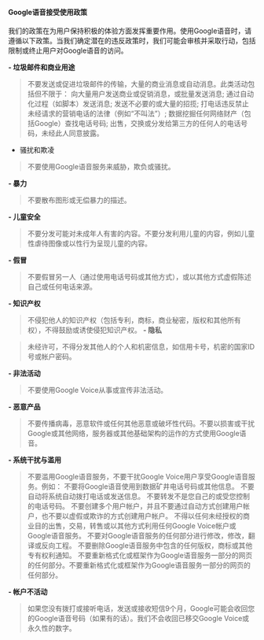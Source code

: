 #### Google语音接受使用政策

我们的政策在为用户保持积极的体验方面发挥重要作用。使用Google语音时，请遵循以下政策。当我们确定潜在的违反政策时，我们可能会审核并采取行动，包括限制或终止用户对Google语音的访问。

**- 垃圾邮件和商业用途**

> 不要发送或促进垃圾邮件的传输，大量的商业消息或自动消息。此类活动包括但不限于：
向大量用户发送商业或促销消息，或批量发送消息;
通过自动化过程（如脚本）发送消息;
发送不必要的或大量的招揽;
打电话违反禁止未经请求的营销电话的法律（例如“不叫法”）;
数据挖掘任何网络财产（包括Google）查找电话号码;
出售，交换或分发给第三方的任何人的电话号码，未经此人同意披露。

- 骚扰和欺凌

> 不要使用Google语音服务来威胁，欺负或骚扰。

**- 暴力**

> 不要散布图形或无偿暴力的描述。

**- 儿童安全**

> 不要分发可能对未成年人有害的内容。不要分发利用儿童的内容，例如儿童性虐待图像或以性行为呈现儿童的内容。

**- 假冒**

> 不要假冒另一人（通过使用电话号码或其他方式），或以其他方式虚假陈述自己或任何电话来源。

**- 知识产权**

> 不侵犯他人的知识产权（包括专利，商标，商业秘密，版权和其他所有权），不得鼓励或诱使侵犯知识产权。
**- 隐私**

> 未经许可，不得分发其他人的个人和机密信息，如信用卡号，机密的国家ID号或帐户密码。

**- 非法活动**

> 不要使用Google Voice从事或宣传非法活动。

**- 恶意产品**

> 不要传播病毒，恶意软件或任何其他恶意或破坏性代码。不要以损害或干扰Google或其他网络，服务器或其他基础架构的运作的方式使用Google语音。

**- 系统干扰与滥用**

> 不要滥用Google语音服务，不要干扰Google Voice用户享受Google语音服务。例如：
不要将Google语音使用到数据矿井电话号码或其他信息。
不要自动将系统自动拨打电话或发送信息。
不要转发不是您自己的或受您控制的电话号码。
不要创建多个用户帐户，并且不要通过自动方式创建用户帐户，也不要以虚假或欺诈的方式创建用户帐户。
不得以任何未经授权的商业目的出售，交易，转售或以其他方式利用任何Google Voice帐户或Google语音服务。
不要对Google语音服务的任何部分进行修改，修改，翻译或反向工程。
不要删除Google语音服务中包含的任何版权，商标或其他专有权利通知。
不要重新格式化或框架作为Google语音服务一部分的网页的任何部分。不要重新格式化或框架作为Google语音服务一部分的网页的任何部分。

**- 帐户不活动**

> 如果您没有拨打或接听电话，发送或接收短信9个月，Google可能会收回您的Google语音号码（如果有的话）。我们不会收回已移交Google Voice或永久性的数字。
